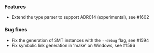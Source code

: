 <!-- NOTE:
     Release notes for unreleased changes go here, following this format:

        ### Features

         * Change description, see #123

        ### Bug fixes

         * Some bug fix, see #124

     DO NOT LEAVE A BLANK LINE BELOW THIS PREAMBLE -->

### Features

* Extend the type parser to support ADR014 (experimental), see #1602

### Bug fixes

* Fix the generation of SMT instances with the `--debug` flag, see #1594
* Fix symbolic link generation in 'make' on Windows, see #1596